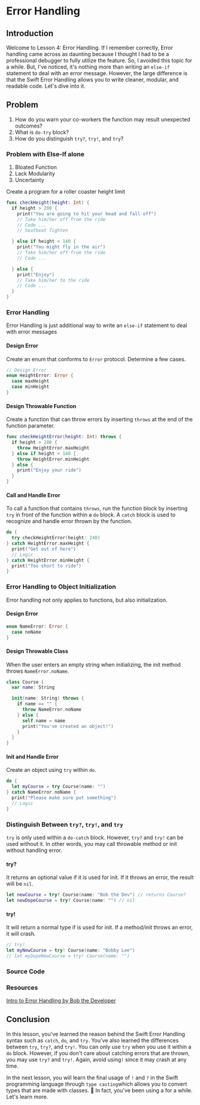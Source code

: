 # Error Handling

## Introduction
Welcome to Lesson 4: Error Handling. If I remember correctly, Error handling came across as daunting because I thought I had to be a professional debugger to fully utilize the feature. So, I avoided this topic for a while. But, I've noticed, it's nothing more than writing an `else-if` statement to deal with an error message. However, the large difference is that the Swift Error Handling allows you to write cleaner, modular, and readable code. Let's dive into it.

## Problem
1. How do you warn your co-workers the function may result unexpected outcomes?
2. What is `do-try` block?
3. How do you distinguish `try?`, `try!`, and `try`?

### Problem with Else-If alone
1. Bloated Function
2. Lack Modularity
3. Uncertainty

Create a program for a roller coaster height limit
```swift
func checkHeight(height: Int) {
  if height > 200 {
    print("You are going to hit your head and fall off")
    // Take him/her off from the ride
    // Code ...
    // Seatbeat Tighten

  } else if height < 140 {
    print("You might fly in the air")
    // Take him/her off from the ride
    // Code ...

  } else {
    print("Enjoy")
    // Take him/her to the ride
    // Code ...
  }
}
```

### Error Handling
Error Handling is just additional way to write an `else-if` statement to deal with error messages

#### Design Error
Create an enum that conforms to `Error` protocol. Determine a few cases.  

```swift
// Design Error
enum HeightError: Error {
  case maxHeight
  case minHeight
}
```

#### Design Throwable Function
Create a function that can throw errors by inserting `throws` at the end of the function parameter.

```swift
func checkHeightError(height: Int) throws {
  if height > 200 {
    throw HeightError.maxHeight
  } else if height < 140 {
    throw HeightError.minHeight
  } else {
    print("Enjoy your ride")
  }
}
```

#### Call and Handle Error
To call a function that contains `throws`, run the function block by inserting `try` in front of the function within a `do` block. A `catch` block is used to recognize and handle error thrown by the function.

```swift
do {
  try checkHeightError(height: 240)
} catch HeightError.maxHeight {
  print("Get out of here")
  // Logic
} catch HeightError.minHeight {
  print("Too short to ride")
}
 ```

### Error Handling to Object Initialization
Error handling not only applies to functions, but also initialization.

#### Design Error
```swift
enum NameError: Error {
  case noName
}
```

#### Design Throwable Class
When the user enters an empty string when initializing, the init method throws `NameError.noName`.
```swift
class Course {
  var name: String

  init(name: String) throws {
    if name == "" {
      throw NameError.noName
    } else {
      self.name = name
      print("You've created an object!")
    }
  }
}
```

#### Init and Handle Error
Create an object using `try` within `do`.

```swift
do {
  let myCourse = try Course(name: "")
} catch NameError.noName {
  print("Please make sure put something")
  // Logic
}
```

### Distinguish Between `try?`, `try!`, and `try`
`try` is only used within a `do-catch` block. However, `try?` and `try!` can be used without it. In other words, you may call throwable method or init without handling error.

#### try?
It returns an optional value if it is used for init. If it throws an error, the result will be `nil`.

```swift
let newCourse = try? Course(name: "Bob the Dev") // returns Course?
let newDopeCourse = try? Course(name: "") // nil
```

#### try!
It will return a normal type if is used for init. If a method/init throws an error, it will crash.

```swift
// try!
let myNewCourse = try! Course(name: "Bobby Lee")
// let myDopeNewCourse = try! Course(name: "")
```

### Source Code


### Resources
[Intro to Error Handling by Bob the Developer](https://goo.gl/EaepCa)

## Conclusion
In this lesson, you've learned the reason behind the Swift Error Handling syntax such as `catch`, `do`, and `try`. You've also learned the differences between `try`, `try?`, and `try!`. You can only use `try` when you use it within a `do` block. However, if you don't care about catching errors that are thrown, you may use `try?` and `try!`. Again, avoid using`!` since it may crash at any time.

In the next lesson, you will learn the final usage of `!` and `?` in the Swift programming language through `type casting`which allows you to convert types that are made with classes. 🤔 In fact, you've been using a for a while. Let's learn more.
